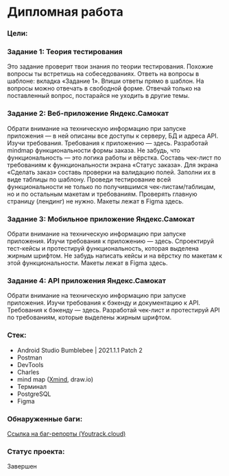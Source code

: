 # Дипломная работа

### Цели:
### Задание 1: Теория тестирования
Это задание проверит твои знания по теории тестирования. Похожие вопросы ты встретишь на собеседованиях.
Ответь на вопросы в шаблоне: вкладка «Задание 1». Впиши ответы прямо в шаблон.
На вопросы можно отвечать в свободной форме. Отвечай только на поставленный вопрос, постарайся не уходить в другие темы.
### Задание 2: Веб-приложение Яндекс.Самокат
Обрати внимание на техническую информацию при запуске приложения — в ней описаны все доступы к серверу, БД и адреса API.
Изучи требования. Требования к приложению — здесь.
Разработай mindmap функциональности формы заказа. Не забудь, что функциональность — это логика работы и вёрстка.
Составь чек-лист по требованиям к функциональности экрана «Статус заказа».
Для экрана «Сделать заказ» составь проверки на валидацию полей. Заполни их в виде таблицы по шаблону.
Проведи тестирование всей функциональности не только по получившимся чек-листам/таблицам, но и по остальным макетам и требованиям. Проверять главную страницу (лендинг) не нужно. Макеты лежат в Figma здесь.
### Задание 3: Мобильное приложение Яндекс.Самокат
Обрати внимание на техническую информацию при запуске приложения.
Изучи требования к приложению — здесь.
Спроектируй тест-кейсы и протестируй функциональность, которая выделена жирным шрифтом. Не забудь написать кейсы и на вёрстку по макетам к этой функциональности. Макеты лежат в Figma здесь.
### Задание 4: API приложения Яндекс.Самокат
Обрати внимание на техническую информацию при запуске приложения.
Изучи требования к бэкенду и документацию к API. Требования к бэкенду — здесь.
Разработай чек-лист и протестируй API по требованиям, которые выделены жирным шрифтом.

### Стек:
- Android Studio Bumblebee | 2021.1.1 Patch 2
- Postman
- DevTools
- Charles
- mind map ([Xmind](https://xmind.app/), draw.io)
- Терминал
- PostgreSQL
- Figma

### Обнаруженные баги:
[Ссылка на баг-репорты (Youtrack.cloud)](https://smokedi.youtrack.cloud/tag/diplom-6)

### Статус проекта:
Завершен 